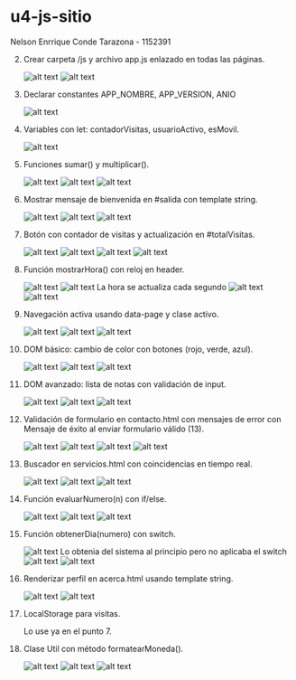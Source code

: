 # u4-js-sitio
Nelson Enrrique Conde Tarazona - 1152391

2. Crear carpeta /js y archivo app.js enlazado en todas las páginas.

    ![alt text](capturas/punto2-1.png)
    ![alt text](capturas/punto2-2.png)

3. Declarar constantes APP_NOMBRE, APP_VERSION, ANIO

    ![alt text](capturas/punto3.png)

4. Variables con let: contadorVisitas, usuarioActivo, esMovil.

    ![alt text](capturas/punto4.png)

5. Funciones sumar() y multiplicar().

    ![alt text](capturas/punto5-1.png)
    ![alt text](capturas/punto5-2.png)
    ![alt text](capturas/punto5-3.png)

6. Mostrar mensaje de bienvenida en #salida con template string.

    ![alt text](capturas/punto6-1.png)
    ![alt text](capturas/punto6-2.png)
    ![alt text](capturas/punto6-3.png)

7. Botón con contador de visitas y actualización en #totalVisitas.

    ![alt text](capturas/punto7-1.png)
    ![alt text](capturas/punto7-2.png)
    ![alt text](capturas/punto7-3.png)
    ![alt text](capturas/punto7-4.png)

8. Función mostrarHora() con reloj en header.

    ![alt text](capturas/punto8-1.png)
    ![alt text](capturas/punto8-2.png)
    La hora se actualiza cada segundo
    ![alt text](capturas/punto8-3.png)
    ![alt text](capturas/punto8-4.png)

9. Navegación activa usando data-page y clase activo.

    ![alt text](capturas/punto9-1.png)
    ![alt text](capturas/punto9-2.png)
    ![alt text](capturas/punto9-3.png)

10. DOM básico: cambio de color con botones (rojo, verde, azul).

    ![alt text](capturas/punto10-1.png)
    ![alt text](capturas/punto10-2.png)
    ![alt text](capturas/punto10-3.png)

11. DOM avanzado: lista de notas con validación de input.

    ![alt text](capturas/punto11-1.png)
    ![alt text](capturas/punto11-2.png)
    ![alt text](capturas/punto11-3.png)

12. Validación de formulario en contacto.html con mensajes de error con Mensaje de éxito al enviar formulario válido (13).

    ![alt text](capturas/punto12-1.png)
    ![alt text](capturas/punto12-2.png)
    ![alt text](capturas/punto12-3.png)
    ![alt text](capturas/punto12-4.png)


14. Buscador en servicios.html con coincidencias en tiempo real.

    ![alt text](capturas/punto14-1.png)
    ![alt text](capturas/punto14-2.png)
    ![alt text](capturas/punto14-3.png)

15. Función evaluarNumero(n) con if/else.

    ![alt text](capturas/punto15-1.png)
    ![alt text](capturas/punto15-2.png)
    ![alt text](capturas/punto15-3.png)

16. Función obtenerDia(numero) con switch.

    ![alt text](capturas/punto16-1.png)
    Lo obtenia del sistema al principio pero no aplicaba el switch
    ![alt text](capturas/punto16-2.png)
    ![alt text](capturas/punto16-3.png)

17. Renderizar perfil en acerca.html usando template string.

    ![alt text](capturas/punto17-1.png)
    ![alt text](capturas/punto17-2.png)

18. LocalStorage para visitas.

    Lo use ya en el punto 7.

19. Clase Util con método formatearMoneda().

    ![alt text](capturas/punto19-1.png)
    ![alt text](capturas/punto19-2.png)
    ![alt text](capturas/punto19-3.png)